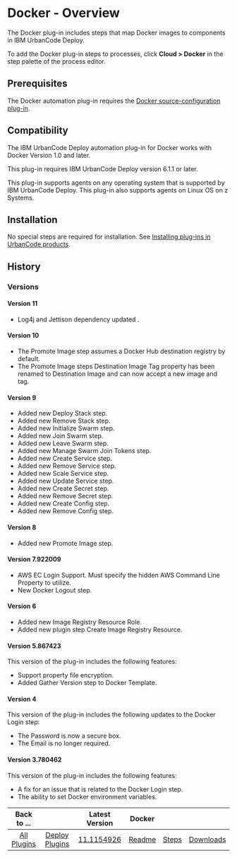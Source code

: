
# Docker - Overview

The Docker plug-in includes steps that map Docker images to components in IBM UrbanCode Deploy.

To add the Docker plug-in steps to processes, click **Cloud > Docker** in the step palette of the process editor.

## Prerequisites

The Docker automation plug-in requires the [Docker source-configuration plug-in](https://urbancode.github.io/IBM-UCx-PLUGIN-DOCS/UCD/DockerSourceConfig/).

## Compatibility

The IBM UrbanCode Deploy automation plug-in for Docker works with Docker Version 1.0 and later.

This plug-in requires IBM UrbanCode Deploy version 6.1.1 or later.

This plug-in supports agents on any operating system that is supported by IBM UrbanCode Deploy. This plug-in also supports agents on Linux OS on z Systems.

## Installation

No special steps are required for installation. See [Installing plug-ins in UrbanCode products](https://community.ibm.com/community/user/wasdevops/blogs/laurel-dickson-bull1/2022/06/13/install-plugins "Installing plug-ins in UrbanCode products").

## History

### Versions

#### Version 11

* Log4j and Jettison dependency updated .

#### Version 10

* The Promote Image step assumes a Docker Hub destination registry by default.
* The Promote Image steps Destination Image Tag property has been renamed to Destination Image and can now accept a new image and tag.

#### Version 9

* Added new Deploy Stack step.
* Added new Remove Stack step.
* Added new Initialize Swarm step.
* Added new Join Swarm step.
* Added new Leave Swarm step.
* Added new Manage Swarm Join Tokens step.
* Added new Create Service step.
* Added new Remove Service step.
* Added new Scale Service step.
* Added new Update Service step.
* Added new Create Secret step.
* Added new Remove Secret step.
* Added new Create Config step.
* Added new Remove Config step.

#### Version 8

* Added new Promote Image step.

#### Version 7.922009

* AWS EC Login Support. Must specify the hidden AWS Command Line Property to utilize.
* New Docker Logout step.

#### Version 6

* Added new Image Registry Resource Role.
* Added new plugin step Create Image Registry Resource.

#### Version 5.867423

This version of the plug-in includes the following features:

* Support property file encryption.
* Added Gather Version step to Docker Template.

#### Version 4

This version of the plug-in includes the following updates to the Docker Login step:

* The Password is now a secure box.
* The Email is no longer required.

#### Version 3.780462

This version of the plug-in includes the following features:

* A fix for an issue that is related to the Docker Login step.
* The ability to set Docker environment variables.

|Back to ...||Latest Version|Docker |||
| :---: | :---: | :---: | :---: | :---: | :---: |
|[All Plugins](../../index.md)|[Deploy Plugins](../README.md)|[11.1154926](https://raw.githubusercontent.com/UrbanCode/IBM-UCD-PLUGINS/main/files/docker-plugin/ucd-docker-plugin-11.1154926.zip)|[Readme](README.md)|[Steps](steps.md)|[Downloads](downloads.md)|
